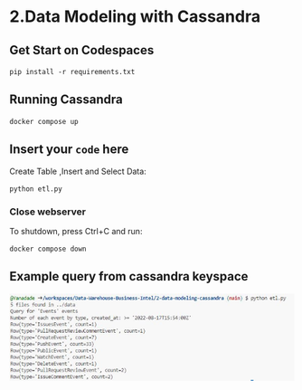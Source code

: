 # 2.Data Modeling with Cassandra

## Get Start on Codespaces

`````````````````````````````````````````````
pip install -r requirements.txt
`````````````````````````````````````````````


## Running Cassandra

`````````````````````````````````````````````
docker compose up
`````````````````````````````````````````````

## Insert your `code` here

Create Table ,Insert and Select Data:
`````````````````````````````````````````````
python etl.py
`````````````````````````````````````````````

### Close webserver

To shutdown, press Ctrl+C and run: 
`````````````````````````````````````````````
docker compose down
`````````````````````````````````````````````


## Example query from cassandra keyspace


![](https://github.com/Yanadade/Data-Warehouse-Business-Intel/blob/main/2-data-modeling-cassandra/query-events.JPG)